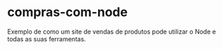 # compras-com-node
Exemplo de como um site de vendas de produtos pode utilizar o Node e todas as suas ferramentas.
